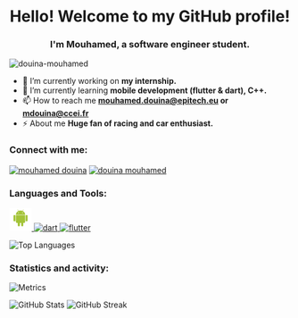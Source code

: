 <h1 align="center">Hello! Welcome to my GitHub profile!</h1>
<h3 align="center">I'm Mouhamed, a software engineer student.</h3>

<p align="left"> <img src="https://komarev.com/ghpvc/?username=douina-mouhamed&label=Profile%20views&color=0e75b6&style=flat" alt="douina-mouhamed" /> </p>

- 🔭 I’m currently working on **my internship.**
- 🌱 I’m currently learning **mobile development (flutter & dart), C++.**
- 📫 How to reach me **mouhamed.douina@epitech.eu or mdouina@ccei.fr**
- ⚡ About me **Huge fan of racing and car enthusiast.**

<h3 align="left">Connect with me:</h3>
<p align="left">
<a href="https://linkedin.com/in/mouhamed-douina" target="blank"><img align="center" src="https://raw.githubusercontent.com/rahuldkjain/github-profile-readme-generator/master/src/images/icons/Social/linked-in-alt.svg" alt="mouhamed douina" height="30" width="40" /></a>
<a href="https://stackoverflow.com/users/douina-mouhamed" target="blank"><img align="center" src="https://raw.githubusercontent.com/rahuldkjain/github-profile-readme-generator/master/src/images/icons/Social/stack-overflow.svg" alt="douina mouhamed" height="30" width="40" /></a>
</p>

<h3 align="left">Languages and Tools:</h3>
<p align="left">
    <a href="https://developer.android.com" target="_blank" rel="noreferrer">
        <img src="https://raw.githubusercontent.com/devicons/devicon/master/icons/android/android-original-wordmark.svg" alt="android" width="40" height="40"/>
    </a>
    <a href="https://dart.dev" target="_blank" rel="noreferrer">
        <img src="https://www.vectorlogo.zone/logos/dartlang/dartlang-icon.svg" alt="dart" width="40" height="40"/>
    </a>
    <a href="https://flutter.dev" target="_blank" rel="noreferrer">
        <img src="https://www.vectorlogo.zone/logos/flutterio/flutterio-icon.svg" alt="flutter" width="40" height="40"/>
    </a>
</p>

<div align="left">
    <!--<img src="https://github-readme-stats-bk18.vercel.app/api?username=douina-mouhamed&show_icons=true&theme=default" alt="GitHub Stats" />
    <br>
    <img src="https://github-readme-streak-stats.herokuapp.com/?user=douina-mouhamed" alt="GitHub Streak" />
    <br>-->
    <img src="https://github-readme-stats-bk18.vercel.app/api/top-langs/?username=douina-mouhamed&layout=compact&langs_count=5" alt="Top Languages" />
</div>

<h3 align="left">Statistics and activity:</h3>

![Metrics](/github-metrics.svg)

<div align="left">
    <img src="https://github-readme-stats-bk18.vercel.app/api?username=douina-mouhamed&show_icons=true&theme=default" alt="GitHub Stats" />
    <img src="https://github-readme-streak-stats.herokuapp.com/?user=douina-mouhamed" alt="GitHub Streak" />
</div>
